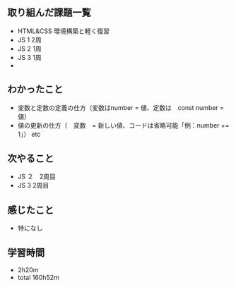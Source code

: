 ## 取り組んだ課題一覧
- HTML&CSS 環境構築と軽く復習
- JS 1 2周
- JS 2 1周
- JS 3 1周
- 
## わかったこと
- 変数と定数の定義の仕方（変数はnumber = 値、定数は　const number = 値）
- 値の更新の仕方（　変数　= 新しい値、コードは省略可能「例：number += 1」）
etc
## 次やること
- JS ２　2周目
- JS 3 2周目
## 感じたこと
- 特になし
## 学習時間
- 2h20m
- total 160h52m
